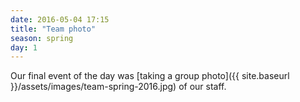 ```yaml
---
date: 2016-05-04 17:15
title: "Team photo"
season: spring
day: 1
---
```

Our final event of the day was [taking a group photo]({{ site.baseurl }}/assets/images/team-spring-2016.jpg) of our staff.
